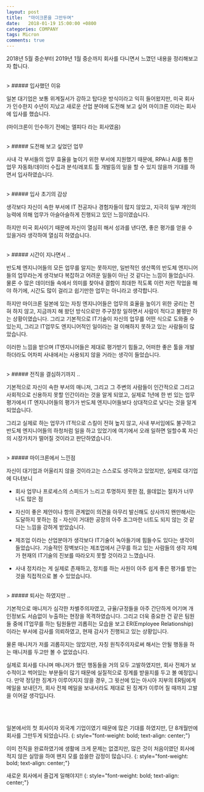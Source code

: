 ```yaml
---
layout: post
title:  "마이크론을 그만두며"
date:   2018-01-19 15:00:00 +0800
categories: COMPANY
tags: Micron
comments: true
---
```


2018년 5월 중순부터 2019년 1월 중순까지 회사를 다니면서 느꼈던 내용을 정리해보고자 합니다. 

<br>
> ##### 입사했던 이유

일본 대기업은 보통 위계질서가 강하고 탑다운 방식이라고 익히 들어왔지만, 미국 회사가 인수한지 수년이 지났고 새로운 산업 분야에 도전해 보고 싶어 마이크론 이라는 회사에 입사를 했습니다. 

(마이크론이 인수하기 전에는 엘피다 라는 회사였음)


<br>
> ##### 도전해 보고 싶었던 업무

사내 각 부서들의 업무 효율을 높이기 위한 부서에 지원했기 때문에, RPA나 AI를 통한 업무 자동화/데이터 수집과 분석/레포트 툴 개발등의 일을 할 수 있지 않을까 기대를 하면서 입사하였습니다. 


<br>
> ##### 입사 초기의 감상

생각보다 자신이 속한 부서에 IT 전공자나 경험자들이 많지 않았고, 지극히 일부 개인의 능력에 의해 업무가 아슬아슬하게 진행되고 있던 느낌이였습니다. 

하지만 미국 회사이기 때문에 자신이 열심히 해서 성과를 낸다면, 좋은 평가를 얻을 수 있을거라 생각하여 열심히 하였습니다. 


<br>
> ##### 시간이 지나면서 ..

반도체 엔지니어들의 모든 업무를 알지는 못하지만, 일반적인 생산쪽의 반도체 엔지니어들의 업무라는게 생각보다 복잡하고 어려운 일들이 아닌 것 같다는 느낌이 들었습니다. 물론 수 많은 데이터들 속에서 의미를 찾아내 결함이 최대한 적도록 이런 저런 작업을 해야 하기에, 시간도 많이 걸리고 쉽기만한 업무는 아니라고 생각합니다. 

하지만 마이크론 일본에 있는 자칭 엔지니어들은 업무의 효율을 높이기 위한 궁리는 전혀 하지 않고, 지금까지 해 왔던 방식으로만 주구장창 일하면서 사람이 적다고 불평만 하는 상황이였습니다. 그리고 기본적으로 IT기술이 자신의 업무를 어떤 식으로 도와줄 수 있는지, 그리고 IT업무도 엔지니어적인 일이라는 걸 이해하지 못하고 있는 사람들이 많았습니다. 

이러한 느낌을 받으며 IT엔지니어들은 제대로 평가받기 힘들고, 어떠한 좋은 툴을 개발하더라도 어차피 사내에서는 사용되지 않을 거라는 생각이 들었습니다.


<br>
> ##### 전직을 결심하기까지 ..

기본적으로 자신이 속한 부서의 매니저, 그리고 그 주변의 사람들이 인간적으로 그리고 사회적으로 신용하지 못할 인간이라는 것을 알게 되었고, 실제로 1년에 한 번 있는 업무평가에서 IT 엔지니어들의 평가가 반도체 엔지니어들보다 상대적으로 낮다는 것을 알게 되었습니다. 

그리고 실제로 하는 업무가 IT적으로 스킬이 전혀 높지 않고, 사내 부서임에도 불구하고 반도체 엔지니어들의 하청처럼 일을 하고 있었기에 여기에서 오래 일하면 일할수록 자신의 시장가치가 떨어질 것이라고 판단하였습니다. 


<br>
> ##### 마이크론에서 느낀점

자신이 대기업과 어울리지 않을 것이라고는 스스로도 생각하고 있었지만, 실제로 대기업에 다녀보니

* 회사 업무나 프로세스의 스피드가 느리고 투명하지 못한 점, 쓸데없는 절차가 너무나도 많은 점

* 자신이 좋은 제안이나 항의 관계없이 의견을 아무리 발신해도 상사까지 왠만해서는 도달하지 못하는 점 - 자신이 거대한 공장의 아주 조그마한 너트도 되지 않는 것 같다는 느낌을 강하게 받았습니다. 

* 제조업 이라는 산업분야가 생각보다 IT기술이 녹아들기에 힘들수도 있다는 생각이 들었습니다. 기술적인 장벽보다는 제조업에서 근무를 하고 있는 사람들의 생각 자체가 현재의 IT기술의 진보를 따라오지 못할 것이라고 느꼈습니다. 

* 사내 정치라는 게 실제로 존재하고, 정치를 하는 사원이 아주 쉽게 좋은 평가를 받는 것을 직접적으로 볼 수 있었습니다. 


<br>
> ##### 퇴사는 하였지만 ..

기본적으로 매니저가 심각한 차별주의자였고, 규율/규정들을 아주 간단하게 어기며 개인정보도 서슴없이 누출하는 현장을 목격하였습니다. 그리고 더욱 중요한 건 같은 팀원들 중에 IT업무를 하는 팀원들만 괴롭히는 모습을 보고 ER(Employee Relationship)이라는 부서에 감사를 의뢰하였고, 현재 감사가 진행되고 있는 상황입니다. 

물론 매니저가 저를 괴롭히지는 않았지만, 자칭 원칙주의자로써 해서는 안될 행동을 하는 매니저를 두고만 볼 수 없었습니다. 

실제로 회사를 다니며 매니저가 했던 행동들을 거의 모두 고발하였지만, 회사 전체가 보수적이고 썩어있는 부분들이 많기 때문에 실질적으로 징계를 받을지를 두고 볼 예정입니다. 만약 정당한 징계가 이루어지지 않을 경우, 그 윗선에 있는 아시아 지부의 ER팀에게 메일을 보내던가, 회사 전체 메일을 보내서라도 제대로 된 징계가 이루어 질 때까지 고발을 이어갈 생각입니다. 


<br><br><br>
일본에서의 첫 회사이자 외국계 기업이였기 때문에 많은 기대를 하였지만, 단 8개월만에 회사를 그만두게 되었습니다. 
{: style="font-weight: bold; text-align: center;"}

이미 전직을 완료하였기에 생활에 크게 문제는 없겠지만, 많은 것이 처음이였던 회사에 적지 않은 실망을 하여 왠지 모를 씁쓸한 감정이 많습니다. 
{: style="font-weight: bold; text-align: center;"}

새로운 회사에서 즐겁게 일해야지!!
{: style="font-weight: bold; text-align: center;"}

<br><br><br>
